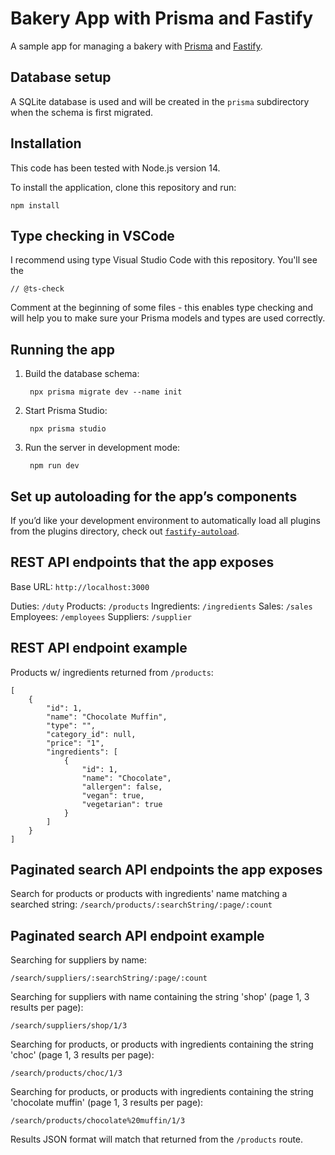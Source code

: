 # Bakery App with Prisma and Fastify

A sample app for managing a bakery with [Prisma](https://www.prisma.io)
and [Fastify](https://www.fastify.io).

## Database setup

A SQLite database is used and will be created in the `prisma` subdirectory when the schema is first migrated.

## Installation

This code has been tested with Node.js version 14.

To install the application, clone this repository and run:

	npm install

## Type checking in VSCode

I recommend using type Visual Studio Code with this repository.  You'll see the 

	// @ts-check

Comment at the beginning of some files - this enables type checking and will help you to make sure your Prisma models and types are used correctly.

## Running the app

1. Build the database schema:

		npx prisma migrate dev --name init
    
2. Start Prisma Studio:

		npx prisma studio
		
3. Run the server in development mode:

		npm run dev

## Set up autoloading for the app’s components

If you’d like your development environment to automatically load all plugins from the plugins directory, check out [`fastify-autoload`](https://github.com/fastify/fastify-autoload).

## REST API endpoints that the app exposes

Base URL: `http://localhost:3000`

Duties: `/duty`
Products: `/products`
Ingredients: `/ingredients`
Sales: `/sales`
Employees: `/employees`
Suppliers: `/supplier`

## REST API endpoint example

Products w/ ingredients returned from `/products`:

	[
		{
			"id": 1,
			"name": "Chocolate Muffin",
			"type": "",
			"category_id": null,
			"price": "1",
			"ingredients": [
				{
					"id": 1,
					"name": "Chocolate",
					"allergen": false,
					"vegan": true,
					"vegetarian": true
				}
			]
		}
	]

## Paginated search API endpoints the app exposes

Search for products or products with ingredients' name matching a searched string: `/search/products/:searchString/:page/:count`

## Paginated search API endpoint example

Searching for suppliers by name:

`/search/suppliers/:searchString/:page/:count`

Searching for suppliers with name containing the string 'shop' (page 1, 3 results per page): 

`/search/suppliers/shop/1/3`

Searching for products, or products with ingredients containing the string 'choc' (page 1, 3 results per page): 

`/search/products/choc/1/3`

Searching for products, or products with ingredients containing the string 'chocolate muffin' (page 1, 3 results per page): 

`/search/products/chocolate%20muffin/1/3`

Results JSON format will match that returned from the `/products` route.